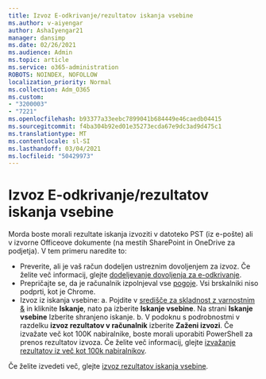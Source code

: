 ```yaml
---
title: Izvoz E-odkrivanje/rezultatov iskanja vsebine
ms.author: v-aiyengar
author: AshaIyengar21
manager: dansimp
ms.date: 02/26/2021
ms.audience: Admin
ms.topic: article
ms.service: o365-administration
ROBOTS: NOINDEX, NOFOLLOW
localization_priority: Normal
ms.collection: Adm_O365
ms.custom:
- "3200003"
- "7221"
ms.openlocfilehash: b93377a33eebc7899041b684449e46caedb04415
ms.sourcegitcommit: f4ba304b92ed01e35273ecda67e9dc3ad9d475c1
ms.translationtype: MT
ms.contentlocale: sl-SI
ms.lasthandoff: 03/04/2021
ms.locfileid: "50429973"
---
```

# <a name="export-ediscoverycontent-search-results"></a>Izvoz E-odkrivanje/rezultatov iskanja vsebine

Morda boste morali rezultate iskanja izvoziti v datoteko PST (iz e-pošte) ali v izvorne Officeove dokumente (na mestih SharePoint in OneDrive za podjetja). V tem primeru naredite to:

- Preverite, ali je vaš račun dodeljen ustreznim dovoljenjem za izvoz. Če želite več informacij, glejte [dodeljevanje dovoljenja za e-odkrivanje](https://go.microsoft.com/fwlink/?linkid=2102406).
- Prepričajte se, da je računalnik izpolnjeval vse [pogoje](https://docs.microsoft.com/office365/securitycompliance/export-search-results#before-you-begin). Vsi brskalniki niso podprti, kot je Chrome.
- Izvoz iz iskanja vsebine: a. Pojdite v [središče za skladnost z varnostnim &](https://protection.office.com/contentsearch) in kliknite **Iskanje**, nato pa izberite **Iskanje vsebine**. Na strani **Iskanje vsebine** Izberite shranjeno iskanje.
    b. V podoknu s podrobnostmi v razdelku **izvoz rezultatov v računalnik** izberite **Zaženi izvozi**. Če izvažate več kot 100K nabiralnike, boste morali uporabiti PowerShell za prenos rezultatov izvoza. Če želite več informacij, glejte [izvažanje rezultatov iz več kot 100k nabiralnikov](https://go.microsoft.com/fwlink/?linkid=2143861).

Če želite izvedeti več, glejte [izvoz rezultatov iskanja vsebine](https://go.microsoft.com/fwlink/?linkid=2102118).